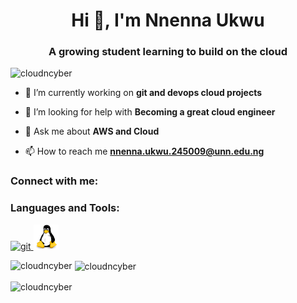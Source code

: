 <h1 align="center">Hi 👋, I'm Nnenna Ukwu</h1>
<h3 align="center">A growing student learning to build on the cloud</h3>

<p align="left"> <img src="https://komarev.com/ghpvc/?username=cloudncyber&label=Profile%20views&color=0e75b6&style=flat" alt="cloudncyber" /> </p>

- 🔭 I’m currently working on **git and devops cloud projects**

- 🤝 I’m looking for help with **Becoming a great cloud engineer**

- 💬 Ask me about **AWS and Cloud**

- 📫 How to reach me **nnenna.ukwu.245009@unn.edu.ng**

<h3 align="left">Connect with me:</h3>
<p align="left">
</p>

<h3 align="left">Languages and Tools:</h3>
<p align="left"> <a href="https://git-scm.com/" target="_blank" rel="noreferrer"> <img src="https://www.vectorlogo.zone/logos/git-scm/git-scm-icon.svg" alt="git" width="40" height="40"/> </a> <a href="https://www.linux.org/" target="_blank" rel="noreferrer"> <img src="https://raw.githubusercontent.com/devicons/devicon/master/icons/linux/linux-original.svg" alt="linux" width="40" height="40"/> </a> </p>

<p><img align="left" src="https://github-readme-stats.vercel.app/api/top-langs?username=cloudncyber&show_icons=true&locale=en&layout=compact" alt="cloudncyber" /></p>

<p>&nbsp;<img align="center" src="https://github-readme-stats.vercel.app/api?username=cloudncyber&show_icons=true&locale=en" alt="cloudncyber" /></p>

<p><img align="center" src="https://github-readme-streak-stats.herokuapp.com/?user=cloudncyber&" alt="cloudncyber" /></p>
